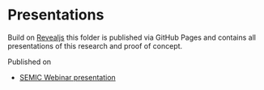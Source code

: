 # Presentations

Build on [Revealjs](https://revealjs.com) this folder is published via GitHub Pages and contains all presentations of this research and proof of concept.

Published on []()

- [SEMIC Webinar presentation](semic-2023-01.html)
